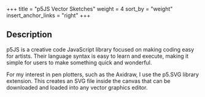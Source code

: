 +++
title = "p5JS Vector Sketches"
weight = 4
sort_by = "weight"
insert_anchor_links = "right"
+++

## Description

p5JS is a creative code JavaScript library focused on making coding easy for artists. Their language syntax is easy to learn and execute, making it simple for users to make something quick and wonderful.

For my interest in pen plotters, such as the Axidraw, I use the p5.SVG library extension. This creates an SVG file inside the canvas that can be downloaded and loaded into any vector graphics editor.
